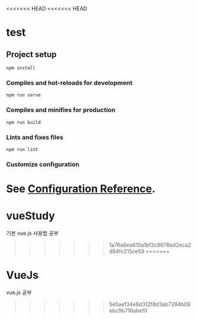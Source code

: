 <<<<<<< HEAD
<<<<<<< HEAD
# test

## Project setup
```
npm install
```

### Compiles and hot-reloads for development
```
npm run serve
```

### Compiles and minifies for production
```
npm run build
```

### Lints and fixes files
```
npm run lint
```

### Customize configuration
See [Configuration Reference](https://cli.vuejs.org/config/).
=======
# vueStudy
기본 vue.js  사용법 공부
>>>>>>> 1a76a6ea610a1bf2c9678bd2eca2d64fc215ce59
=======
# VueJs
vue.js 공부
>>>>>>> 5e5aef34e8d312f8d3ab7284b09ebc9b716abef0
